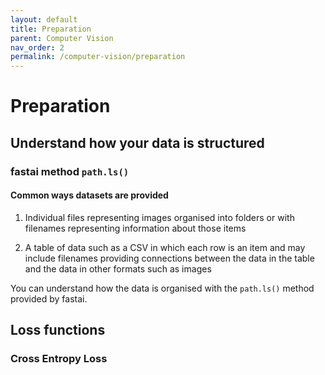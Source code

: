 ```yaml
---
layout: default
title: Preparation
parent: Computer Vision
nav_order: 2
permalink: /computer-vision/preparation
---
```


# Preparation

## Understand how your data is structured


### fastai method ```path.ls()```


#### Common ways datasets are provided

1. Individual files representing images organised into folders or with filenames representing information about those items

2. A table of data such as a CSV in which each row is an item and may include filenames providing connections between the data in the table and the data in other formats such as images

You can understand how the data is organised with the ```path.ls()``` method provided by fastai.


## Loss functions

### Cross Entropy Loss
